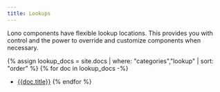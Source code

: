 ```yaml
---
title: Lookups
---
```





Lono components have flexible lookup locations. This provides you with control and the power to override and customize components when necessary.

{% assign lookup_docs = site.docs | where: "categories","lookup" | sort: "order" %}
{% for doc in lookup_docs -%}
* [{{doc.title}}]({{doc.url}})
{% endfor %}


